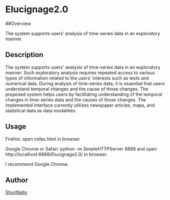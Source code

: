 # Elucignage2.0

##Overview

The system supports users’ analysis of time-series data in an exploratory manner.

## Description

The system supports users' analysis of time-series data in an exploratory manner. Such exploratory analysis requires repeated access to various types of information related to the users' interests such as texts and numerical data. During analysis of time-series data, it is essential that users understand temporal changes and the cause of those changes. The proposed system helps users by facilitating understanding of the temporal changes in time-series data and the causes of those changes. The implemented interface currently utilizes newspaper articles, maps, and statistical data as data modalities.

## Usage

Firefox: open index.html in browser.

Google Chrome or Safari: python -m SimpleHTTPServer 8888 and open http://localhost:8888/Elucignage2.0/ in browser.

I recommend Google Chrome.

## Author

[ShunNaito](https://github.com/ShunNaito)